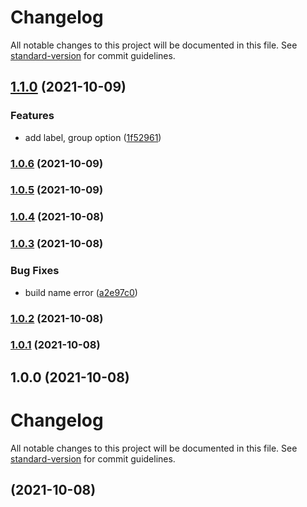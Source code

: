 # Changelog

All notable changes to this project will be documented in this file. See [standard-version](https://github.com/conventional-changelog/standard-version) for commit guidelines.

## [1.1.0](https://github.com/jaslioin/useLog/compare/v1.0.6...v1.1.0) (2021-10-09)


### Features

* add label, group option ([1f52961](https://github.com/jaslioin/useLog/commit/1f52961dd77b5b40ffe6ae6eb640b32272b32d6d))

### [1.0.6](https://github.com/jaslioin/useLog/compare/v1.0.5...v1.0.6) (2021-10-09)

### [1.0.5](https://github.com/jaslioin/useLog/compare/v1.0.4...v1.0.5) (2021-10-09)

### [1.0.4](https://github.com/jaslioin/useLog/compare/v1.0.3...v1.0.4) (2021-10-08)

### [1.0.3](https://github.com/jaslioin/useLog/compare/v1.0.2...v1.0.3) (2021-10-08)


### Bug Fixes

* build name error ([a2e97c0](https://github.com/jaslioin/useLog/commit/a2e97c0e22c2b1f55f02858bc6237cc48c7df17f))

### [1.0.2](https://github.com/jaslioin/useLog/compare/v1.0.1...v1.0.2) (2021-10-08)

### [1.0.1](https://github.com/jaslioin/useLog/compare/v1.0.0...v1.0.1) (2021-10-08)

## 1.0.0 (2021-10-08)

# Changelog

All notable changes to this project will be documented in this file. See [standard-version](https://github.com/conventional-changelog/standard-version) for commit guidelines.

##  (2021-10-08)
